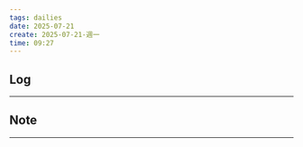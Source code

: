 ```yaml
---
tags: dailies  
date: 2025-07-21
create: 2025-07-21-週一
time: 09:27
---
```

## Log
---


## Note
---

